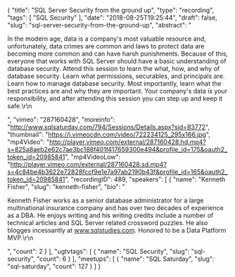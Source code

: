 {
  "title": "SQL Server Security from the ground up",
  "type": "recording",
  "tags": [
    "SQL Security"
  ],
  "date": "2018-08-25T19:25:44",
  "draft": false,
  "slug": "sql-server-security-from-the-ground-up",
  "abstract": "<p>In the modern age, data is a company's most valuable resource and, unfortunately, data crimes are common and laws to protect data are becoming more common and can have harsh punishments. Because of this, everyone that works with SQL Server should have a basic understanding of database security. Attend this session to learn the what, how, and why of database security. Learn what permissions, securables, and principals are. Learn how to manage database security. Most importantly, learn what the best practices are and why they are important. Your company's data is your responsibility, and after attending this session you can step up and keep it safe.\r\n</p>",
  "vimeo": "287160428",
  "moreinfo": "http://www.sqlsaturday.com/794/Sessions/Details.aspx?sid=83772",
  "thumbnail": "https://i.vimeocdn.com/video/722234125_295x166.jpg",
  "mp4Video": "http://player.vimeo.com/external/287160428.hd.mp4?s=825a8aeb2e62c7ae3bc188f401f417659300e494&profile_id=175&oauth2_token_id=20985841",
  "mp4VideoLow": "http://player.vimeo.com/external/287160428.sd.mp4?s=4c84be4b3622e72828fccf9e1e7a97ab2190b43f&profile_id=165&oauth2_token_id=20985841",
  "recordingID": 489,
  "speakers": [
    {
      "name": "Kenneth Fisher",
      "slug": "kenneth-fisher",
      "bio": "<p>Kenneth Fisher works as a senior database administrator for a large multinational insurance company and has over two decades of experience as a DBA. He enjoys writing and his writing credits include a number of technical articles and SQL Server related crossword puzzles. He also blogges incessantly at www.sqlstudies.com. Honored to be a Data Platform MVP.\r\n</p>",
      "count": 2
    }
  ],
  "ugtvtags": [
    {
      "name": "SQL Security",
      "slug": "sql-security",
      "count": 6
    }
  ],
  "meetups": [
    {
      "name": "SQL Saturday",
      "slug": "sql-saturday",
      "count": 127
    }
  ]
}